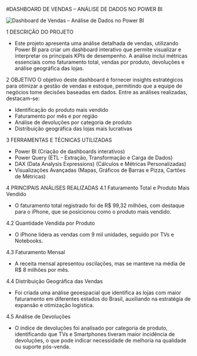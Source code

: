 #DASHBOARD DE VENDAS – ANÁLISE DE DADOS NO POWER BI

![Dashboard de Vendas – Análise de Dados no Power BI](https://github.com/user-attachments/assets/f1c286f0-7db3-46e5-a147-b19abc5557d4)

1 DESCRIÇÃO DO PROJETO
- Este projeto apresenta uma análise detalhada de vendas, utilizando Power BI para criar um dashboard interativo que permite visualizar e interpretar os principais KPIs de desempenho. A análise inclui métricas essenciais como faturamento total, vendas por produto, devoluções e análise geográfica das lojas.

2 OBJETIVO
O objetivo deste dashboard é fornecer insights estratégicos para otimizar a gestão de vendas e estoque, permitindo que a equipe de negócios tome decisões baseadas em dados. Entre as análises realizadas, destacam-se:
- Identificação do produto mais vendido
- Faturamento por mês e por região
- Análise de devoluções por categoria de produto
- Distribuição geográfica das lojas mais lucrativas

3 FERRAMENTAS E TÉCNICAS UTILIZADAS
- Power BI (Criação de dashboards interativos)
- Power Query (ETL - Extração, Transformação e Carga de Dados)
- DAX (Data Analysis Expressions) (Cálculos e Métricas Personalizadas)
- Visualizações Avançadas (Mapas, Gráficos de Barras e Pizza, Cartões de Métricas)

4 PRINCIPAIS ANÁLISES REALIZADAS
4.1 Faturamento Total e Produto Mais Vendido
- O faturamento total registrado foi de R$ 99,32 milhões, com destaque para o iPhone, que se posicionou como o produto mais vendido.

4.2 Quantidade Vendida por Produto
- O iPhone lidera as vendas com 9 mil unidades, seguido por TVs e Notebooks.

4.3 Faturamento Mensal
- A receita mensal apresentou oscilações, mas se manteve na média de R$ 8 milhões por mês.

4.4 Distribuição Geográfica das Vendas
- Foi criada uma análise geoespacial que identifica as lojas com maior faturamento em diferentes estados do Brasil, auxiliando na estratégia de expansão e otimização logística.

4.5 Análise de Devoluções
- O índice de devoluções foi analisado por categoria de produto, identificando que TVs e Smartphones tiveram maior incidência de devoluções, o que pode indicar necessidade de melhoria na qualidade ou suporte pós-venda.

